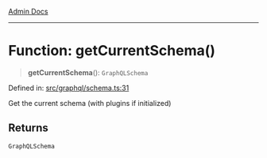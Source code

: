 [Admin Docs](/)

***

# Function: getCurrentSchema()

> **getCurrentSchema**(): `GraphQLSchema`

Defined in: [src/graphql/schema.ts:31](https://github.com/Sourya07/talawa-api/blob/4e4298c85a0d2c28affa824f2aab7ec32b5f3ac5/src/graphql/schema.ts#L31)

Get the current schema (with plugins if initialized)

## Returns

`GraphQLSchema`
